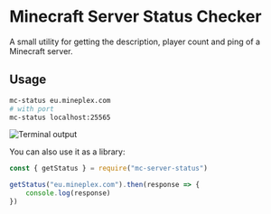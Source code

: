 # Minecraft Server Status Checker

A small utility for getting the description, player count and ping of
a Minecraft server.

## Usage

```bash
mc-status eu.mineplex.com
# with port
mc-status localhost:25565
```

![Terminal output](https://gitlab.com/janispritzkau/mc-status/raw/master/terminal.png)

You can also use it as a library:

```js
const { getStatus } = require("mc-server-status")

getStatus("eu.mineplex.com").then(response => {
    console.log(response)
})
```
